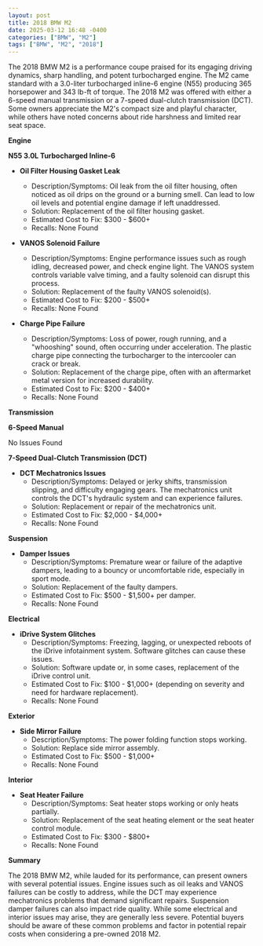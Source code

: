 ```yaml
---
layout: post
title: 2018 BMW M2
date: 2025-03-12 16:48 -0400
categories: ["BMW", "M2"]
tags: ["BMW", "M2", "2018"]
---
```

The 2018 BMW M2 is a performance coupe praised for its engaging driving dynamics, sharp handling, and potent turbocharged engine. The M2 came standard with a 3.0-liter turbocharged inline-6 engine (N55) producing 365 horsepower and 343 lb-ft of torque. The 2018 M2 was offered with either a 6-speed manual transmission or a 7-speed dual-clutch transmission (DCT). Some owners appreciate the M2's compact size and playful character, while others have noted concerns about ride harshness and limited rear seat space.

**Engine**

**N55 3.0L Turbocharged Inline-6**

*   **Oil Filter Housing Gasket Leak**
    *   Description/Symptoms: Oil leak from the oil filter housing, often noticed as oil drips on the ground or a burning smell. Can lead to low oil levels and potential engine damage if left unaddressed.
    *   Solution: Replacement of the oil filter housing gasket.
    *   Estimated Cost to Fix: $300 - $600+
    *   Recalls: None Found

*   **VANOS Solenoid Failure**
    *   Description/Symptoms: Engine performance issues such as rough idling, decreased power, and check engine light. The VANOS system controls variable valve timing, and a faulty solenoid can disrupt this process.
    *   Solution: Replacement of the faulty VANOS solenoid(s).
    *   Estimated Cost to Fix: $200 - $500+
    *   Recalls: None Found

*   **Charge Pipe Failure**
    *   Description/Symptoms: Loss of power, rough running, and a "whooshing" sound, often occurring under acceleration. The plastic charge pipe connecting the turbocharger to the intercooler can crack or break.
    *   Solution: Replacement of the charge pipe, often with an aftermarket metal version for increased durability.
    *   Estimated Cost to Fix: $200 - $400+
    *   Recalls: None Found

**Transmission**

**6-Speed Manual**

No Issues Found

**7-Speed Dual-Clutch Transmission (DCT)**

*   **DCT Mechatronics Issues**
    *   Description/Symptoms: Delayed or jerky shifts, transmission slipping, and difficulty engaging gears. The mechatronics unit controls the DCT's hydraulic system and can experience failures.
    *   Solution: Replacement or repair of the mechatronics unit.
    *   Estimated Cost to Fix: $2,000 - $4,000+
    *   Recalls: None Found

**Suspension**

*   **Damper Issues**
    *   Description/Symptoms: Premature wear or failure of the adaptive dampers, leading to a bouncy or uncomfortable ride, especially in sport mode.
    *   Solution: Replacement of the faulty dampers.
    *   Estimated Cost to Fix: $500 - $1,500+ per damper.
    *   Recalls: None Found

**Electrical**

*   **iDrive System Glitches**
    *   Description/Symptoms: Freezing, lagging, or unexpected reboots of the iDrive infotainment system. Software glitches can cause these issues.
    *   Solution: Software update or, in some cases, replacement of the iDrive control unit.
    *   Estimated Cost to Fix: $100 - $1,000+ (depending on severity and need for hardware replacement).
    *   Recalls: None Found

**Exterior**

*   **Side Mirror Failure**
    *   Description/Symptoms: The power folding function stops working.
    *   Solution: Replace side mirror assembly.
    *   Estimated Cost to Fix: $500 - $1,000+
    *   Recalls: None Found

**Interior**

*   **Seat Heater Failure**
    *   Description/Symptoms: Seat heater stops working or only heats partially.
    *   Solution: Replacement of the seat heating element or the seat heater control module.
    *   Estimated Cost to Fix: $300 - $800+
    *   Recalls: None Found

**Summary**

The 2018 BMW M2, while lauded for its performance, can present owners with several potential issues. Engine issues such as oil leaks and VANOS failures can be costly to address, while the DCT may experience mechatronics problems that demand significant repairs. Suspension damper failures can also impact ride quality. While some electrical and interior issues may arise, they are generally less severe. Potential buyers should be aware of these common problems and factor in potential repair costs when considering a pre-owned 2018 M2.

